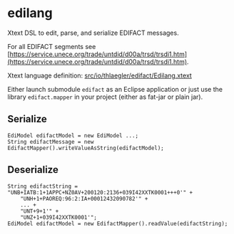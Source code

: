 # edilang

Xtext DSL to edit, parse, and serialize EDIFACT messages.

For all  EDIFACT segments see [https://service.unece.org/trade/untdid/d00a/trsd/trsdi1.htm](https://service.unece.org/trade/untdid/d00a/trsd/trsdi1.htm).

Xtext language definition: [src/io/thlaegler/edifact/Edilang.xtext](src/io/thlaegler/edifact/Edilang.xtext)

Either launch submodule `edifact` as an Eclipse application or just use the library `edifact.mapper` in your project (either as fat-jar or plain jar).

## Serialize

```
EdiModel edifactModel = new EdiModel ...;
String edifactMessage = new EdifactMapper().writeValueAsString(edifactModel);
```

## Deserialize

```
String edifactString = "UNB+IATB:1+1APPC+NZ0AV+200120:2136+039I42XXTK0001+++0'" +
	"UNH+1+PAOREQ:96:2:IA+00012432090782'" +
	... +
	"UNT+9+1'" +
	"UNZ+1+039I42XXTK0001'";
EdiModel edifactModel = new EdifactMapper().readValue(edifactString);
```
